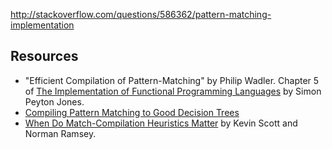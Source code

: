 
http://stackoverflow.com/questions/586362/pattern-matching-implementation

## Resources

  - "Efficient Compilation of Pattern-Matching" by Philip Wadler. Chapter 5 of [The Implementation of Functional Programming Languages](https://www.microsoft.com/en-us/research/publication/the-implementation-of-functional-programming-languages/) by Simon Peyton Jones.
  - [Compiling Pattern Matching to Good Decision Trees](http://pauillac.inria.fr/~maranget/papers/ml05e-maranget.pdf)
  - [When Do Match-Compilation Heuristics Matter](http://www.cs.tufts.edu/~nr/pubs/match-abstract.html) by Kevin Scott and Norman Ramsey.
